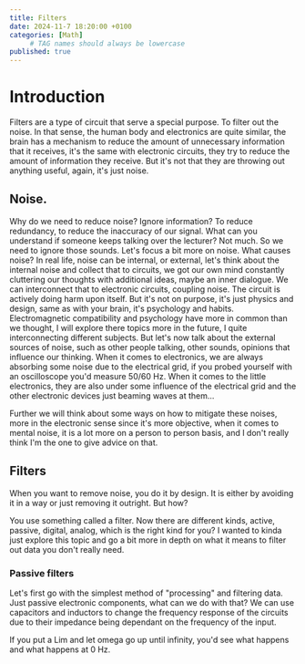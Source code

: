```yaml
---
title: Filters
date: 2024-11-7 18:20:00 +0100
categories: [Math]
     # TAG names should always be lowercase
published: true
---
```


# Introduction

Filters are a type of circuit that serve a special purpose. To filter out the noise. In that sense, the human body and electronics are quite similar, the brain has a mechanism to reduce the amount of unnecessary information that it receives, it's the same with electronic circuits, they try to reduce the amount of information they receive. But it's not that they are throwing out anything useful, again, it's just noise.

##  Noise.

Why do we need to reduce noise? Ignore information? To reduce redundancy, to reduce the inaccuracy of our signal. What can you understand if someone keeps talking over the lecturer? Not much. So we need to ignore those sounds. Let's focus a bit more on noise. What causes noise? In real life, noise can be internal, or external, let's think about the internal noise and collect that to circuits, we got our own mind constantly cluttering our thoughts with additional ideas, maybe an inner dialogue. We can interconnect that to electronic circuits, coupling noise. The circuit is actively doing harm upon itself. But it's not on purpose, it's just physics and design, same as with your brain, it's psychology and habits. Electromagnetic compatibility and psychology have more in common than we thought, I will explore there topics more in the future, I quite interconnecting different subjects. But let's now talk about the external sources of noise, such as other people talking, other sounds, opinions that influence our thinking. When it comes to electronics, we are always absorbing some noise due to the electrical grid, if you probed yourself with an oscilloscope you'd measure 50/60 Hz. When it comes to the little electronics, they are also under some influence of the electrical grid and the other electronic devices just beaming waves at them...


Further we will think about some ways on how to mitigate these noises, more in the electronic sense since it's more objective, when it comes to mental noise, it is a lot more on a person to person basis, and I don't really think I'm the one to give advice on that.

## Filters

When you want to remove noise, you do it by design. It is either by avoiding it in a way or just removing it outright. But how? 

You use something called a filter. Now there are different kinds, active, passive, digital, analog, which is the right kind for you? I wanted to kinda just explore this topic and go a bit more in depth on what it means to filter out data you don't really need. 

### Passive filters

Let's first go with the simplest method of "processing" and filtering data. Just passive electronic components, what can we do with that? We can use capacitors
and inductors to change the frequency response of the circuits due to their impedance being dependant on the frequency of the input.


If you put a Lim and let omega go up until infinity, you'd see what happens and what happens at 0 Hz.







